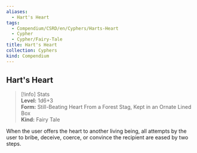 ```yaml
---
aliases:
  - Hart's Heart
tags:
  - Compendium/CSRD/en/Cyphers/Harts-Heart
  - Cypher
  - Cypher/Fairy-Tale
title: Hart's Heart
collection: Cyphers
kind: Compendium
---
```

## Hart's Heart  
>[!info] Stats  
> **Level:** 1d6+3  
> **Form:** Still-Beating Heart From a Forest Stag, Kept in an Ornate Lined Box  
> **Kind:** Fairy Tale
  
When the user offers the heart to another living being, all attempts by the user to bribe, deceive, coerce, or convince the recipient are eased by two steps.
